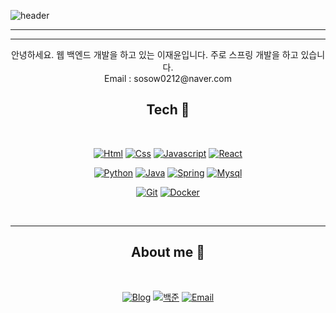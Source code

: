 ![header](https://capsule-render.vercel.app/api?type=waving&color=gradient&height=350&section=header&text=jj_yoon%20&fontSize=70)

<hr/>

<div align="center">

<!-- # 이재윤 😃
<p></p> -->

<hr/>
 
<p>안녕하세요. 웹 백엔드 개발을 하고 있는 이재윤입니다. 주로 스프링 개발을 하고 있습니다.<br>Email : sosow0212@naver.com</p>

## Tech 📖
<br>

[![Html](https://img.shields.io/badge/HTML-red?style=flat-square&logo=HTML5&logoColor=white)](#)
[![Css](https://img.shields.io/badge/CSS-blue?style=flat-square&logo=css3&logoColor=white)](#)
[![Javascript](https://img.shields.io/badge/JavaScript-F7DF1E?style=flat-square&logo=JavaScript&logoColor=black)](#)
[![React](https://img.shields.io/badge/React-skyblue?style=flat-square&logo=React&logoColor=black)](#)

[![Python](https://img.shields.io/badge/Python-blue?style=flat-square&logo=Python&logoColor=white)](#)
[![Java](https://img.shields.io/badge/Java-teal?style=flat-square&logo=JAVA&logoColor=white)](#)
[![Spring](https://img.shields.io/badge/Spring-67AA3C?style=flat-square&logo=Spring&logoColor=white)](#)
[![Mysql](https://img.shields.io/badge/Mysql-skyblue?style=flat-square&logo=Mysql&logoColor=black)](#)

[![Git](https://img.shields.io/badge/Git-black?style=flat-square&logo=Git&logoColor=white)](#)
[![Docker](https://img.shields.io/badge/Docker-skyblue?style=flat-square&logo=docker&logoColor=blue)](#)

<br>
<hr/>

## About me 👀
<br>

[![Blog](https://img.shields.io/badge/Blog-red?style=flat-square&logo=blogger&logoColor=white)](https://blog.naver.com/sosow0212)
[![백준](https://img.shields.io/badge/백준알고리즘-512BD4?style=flat-square&logo=&logoColor=white)](https://solved.ac/profile/sosow0212)
[![Email](https://img.shields.io/badge/Email-EA4335?style=flat-square&logo=gmail&logoColor=white)](mailto:sosow0212@naver.com)

</div>

